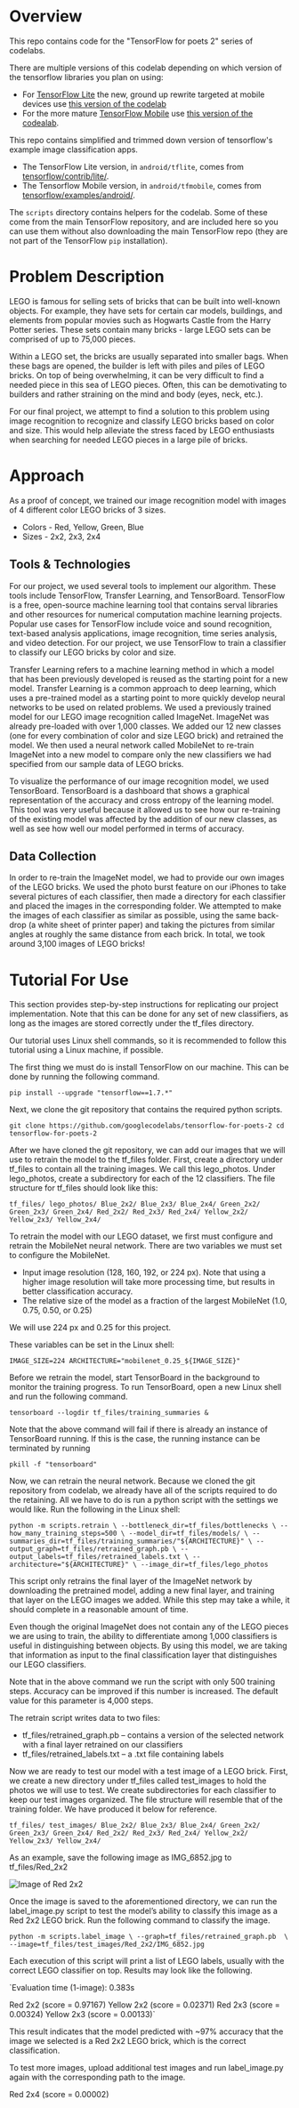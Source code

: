 # Overview

This repo contains code for the "TensorFlow for poets 2" series of codelabs.

There are multiple versions of this codelab depending on which version 
of the tensorflow libraries you plan on using:

* For [TensorFlow Lite](https://www.tensorflow.org/mobile/tflite/) the new, ground up rewrite targeted at mobile devices
  use [this version of the codelab](https://codelabs.developers.google.com/codelabs/tensorflow-for-poets-2-tflite) 
* For the more mature [TensorFlow Mobile](https://www.tensorflow.org/mobile/mobile_intro) use 
  [this version of the codealab](https://codelabs.developers.google.com/codelabs/tensorflow-for-poets-2).


This repo contains simplified and trimmed down version of tensorflow's example image classification apps.

* The TensorFlow Lite version, in `android/tflite`, comes from [tensorflow/contrib/lite/](https://github.com/tensorflow/tensorflow/tree/master/tensorflow/contrib/lite).
* The Tensorflow Mobile version, in `android/tfmobile`, comes from [tensorflow/examples/android/](https://github.com/tensorflow/tensorflow/tree/master/tensorflow/examples/android).

The `scripts` directory contains helpers for the codelab. Some of these come from the main TensorFlow repository, and are included here so you can use them without also downloading the main TensorFlow repo (they are not part of the TensorFlow `pip` installation).

# Problem Description

LEGO is famous for selling sets of bricks that can be built into well-known objects. For example, they have sets for certain car models, buildings, and elements from popular movies such as Hogwarts Castle from the Harry Potter series. These sets contain many bricks - large LEGO sets can be comprised of up to 75,000 pieces. 

Within a LEGO set, the bricks are usually separated into smaller bags. When these bags are opened, the builder is left with piles and piles of LEGO bricks. On top of being overwhelming, it can be very difficult to find a needed piece in this sea of LEGO pieces. Often, this can be demotivating to builders and rather straining on the mind and body (eyes, neck, etc.).

For our final project, we attempt to find a solution to this problem using image recognition to recognize and classify LEGO bricks based on color and size. This would help alleviate the stress faced by LEGO enthusiasts when searching for needed LEGO pieces in a large pile of bricks.

# Approach

As a proof of concept, we trained our image recognition model with images of 4 different color LEGO bricks of 3 sizes. 

* Colors - Red, Yellow, Green, Blue
* Sizes - 2x2, 2x3, 2x4

## Tools & Technologies

For our project, we used several tools to implement our algorithm. These tools include TensorFlow, Transfer Learning, and TensorBoard.
TensorFlow is a free, open-source machine learning tool that contains serval libraries and other resources for numerical computation machine learning projects. Popular use cases for TensorFlow include voice and sound recognition, text-based analysis applications, image recognition, time series analysis, and video detection. For our project, we use TensorFlow to train a classifier to classify our LEGO bricks by color and size.

Transfer Learning refers to a machine learning method in which a model that has been previously developed is reused as the starting point for a new model. Transfer Learning is a common approach to deep learning, which uses a pre-trained model as a starting point to more quickly develop neural networks to be used on related problems. We used a previously trained model for our LEGO image recognition called ImageNet. ImageNet was already pre-loaded with over 1,000 classes. We added our 12 new classes (one for every combination of color and size LEGO brick) and retrained the model. We then used a neural network called MobileNet to re-train ImageNet into a new model to compare only the new classifiers we had specified from our sample data of LEGO bricks.

To visualize the performance of our image recognition model, we used TensorBoard. TensorBoard is a dashboard that shows a graphical representation of the accuracy and cross entropy of the learning model. This tool was very useful because it allowed us to see how our re-training of the existing model was affected by the addition of our new classes, as well as see how well our model performed in terms of accuracy.

## Data Collection

In order to re-train the ImageNet model, we had to provide our own images of the LEGO bricks. We used the photo burst feature on our iPhones to take several pictures of each classifier, then made a directory for each classifier and placed the images in the corresponding folder. We attempted to make the images of each classifier as similar as possible, using the same back-drop (a white sheet of printer paper) and taking the pictures from similar angles at roughly the same distance from each brick. In total, we took around 3,100 images of LEGO bricks!

# Tutorial For Use

This section provides step-by-step instructions for replicating our project implementation. Note that this can be done for any set of new classifiers, as long as the images are stored correctly under the tf_files directory.

Our tutorial uses Linux shell commands, so it is recommended to follow this tutorial using a Linux machine, if possible.

The first thing we must do is install TensorFlow on our machine. This can be done by running the following command.

`pip install --upgrade "tensorflow==1.7.*"`

Next, we clone the git repository that contains the required python scripts.

`git clone https://github.com/googlecodelabs/tensorflow-for-poets-2
cd tensorflow-for-poets-2`

After we have cloned the git repository, we can add our images that we will use to retrain the model to the tf_files folder. First, create a directory under tf_files to contain all the training images. We call this lego_photos. Under lego_photos, create a subdirectory for each of the 12 classifiers. The file structure for tf_files should look like this:

`tf_files/
   lego_photos/
      Blue_2x2/
      Blue_2x3/
      Blue_2x4/
      Green_2x2/
      Green_2x3/
      Green_2x4/
      Red_2x2/
      Red_2x3/
      Red_2x4/
      Yellow_2x2/
      Yellow_2x3/
      Yellow_2x4/`
      
To retrain the model with our LEGO dataset, we first must configure and retrain the MobileNet neural network. There are two variables we must set to configure the MobileNet.
* Input image resolution (128, 160, 192, or 224 px). Note that using a higher image resolution will take more processing time, but results in better classification accuracy.
* The relative size of the model as a fraction of the largest MobileNet (1.0, 0.75, 0.50, or 0.25)

We will use 224 px and 0.25 for this project.

These variables can be set in the Linux shell:

`IMAGE_SIZE=224
ARCHITECTURE="mobilenet_0.25_${IMAGE_SIZE}"`

Before we retrain the model, start TensorBoard in the background to monitor the training progress. To run TensorBoard, open a new Linux shell and run the following command.

`tensorboard --logdir tf_files/training_summaries &`

Note that the above command will fail if there is already an instance of TensorBoard running. If this is the case, the running instance can be terminated by running

`pkill -f "tensorboard"`

Now, we can retrain the neural network. Because we cloned the git repository from codelab, we already have all of the scripts required to do the retaining. All we have to do is run a python script with the settings we would like. Run the following in the Linux shell:

`python -m scripts.retrain \
  --bottleneck_dir=tf_files/bottlenecks \
  --how_many_training_steps=500 \
  --model_dir=tf_files/models/ \
  --summaries_dir=tf_files/training_summaries/"${ARCHITECTURE}" \
  --output_graph=tf_files/retrained_graph.pb \
  --output_labels=tf_files/retrained_labels.txt \
  --architecture="${ARCHITECTURE}" \
  --image_dir=tf_files/lego_photos`

This script only retrains the final layer of the ImageNet network by downloading the pretrained model, adding a new final layer, and training that layer on the LEGO images we added. While this step may take a while, it should complete in a reasonable amount of time.

Even though the original ImageNet does not contain any of the LEGO pieces we are using to train, the ability to differentiate among 1,000 classifiers is useful in distinguishing between objects. By using this model, we are taking that information as input to the final classification layer that distinguishes our LEGO classifiers.

Note that in the above command we run the script with only 500 training steps. Accuracy can be improved if this number is increased. The default value for this parameter is 4,000 steps.

The retrain script writes data to two files:
* tf_files/retrained_graph.pb – contains a version of the selected network with a final layer retrained on our classifiers
* tf_files/retrained_labels.txt – a .txt file containing labels

Now we are ready to test our model with a test image of a LEGO brick. First, we create a new directory under tf_files called test_images to hold the photos we will use to test. We create subdirectories for each classifier to keep our test images organized. The file structure will resemble that of the training folder. We have produced it below for reference.

`tf_files/
   test_images/
      Blue_2x2/
      Blue_2x3/
      Blue_2x4/
      Green_2x2/
      Green_2x3/
      Green_2x4/
      Red_2x2/
      Red_2x3/
      Red_2x4/
      Yellow_2x2/
      Yellow_2x3/
      Yellow_2x4/`
      
As an example, save the following image as IMG_6852.jpg to tf_files/Red_2x2

![Image of Red 2x2](/tf_files/test_images/Red_2x2/IMG_6852.jpg)

Once the image is saved to the aforementioned directory, we can run the label_image.py script to test the model’s ability to classify this image as a Red 2x2 LEGO brick. Run the following command to classify the image.

`python -m scripts.label_image \
    --graph=tf_files/retrained_graph.pb  \
    --image=tf_files/test_images/Red_2x2/IMG_6852.jpg`

Each execution of this script will print a list of LEGO labels, usually with the correct LEGO classifier on top. Results may look like the following.

`Evaluation time (1-image): 0.383s

Red 2x2 (score = 0.97167)
Yellow 2x2 (score = 0.02371)
Red 2x3 (score = 0.00324)
Yellow 2x3 (score = 0.00133)`

This result indicates that the model predicted with ~97% accuracy that the image we selected is a Red 2x2 LEGO brick, which is the correct classification.

To test more images, upload additional test images and run label_image.py again with the corresponding path to the image.

Red 2x4 (score = 0.00002)
